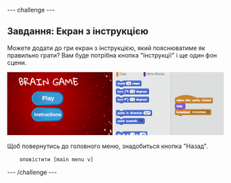 \--- challenge \---

## Завдання: Екран з інструкцією

Можете додати до гри екран з інструкцією, який пояснюватиме як правильно грати? Вам буде потрібна кнопка "Інструкції" і ще один фон сцени.

![знімок екрану](images/brain-instructions.png)

Щоб повернутись до головного меню, знадобиться кнопка "Назад".

```blocks
    оповістити [main menu v]
```

\--- /challenge \---